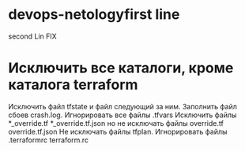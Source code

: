 # devops-netologyfirst line
second Lin
FIX
# Исключить все каталоги, кроме каталога terraform
Исключить файл tfstate и файл следующий за ним. 
Заполнить файл сбоев crash.log. 
Игнорировать все файлы .tfvars
Исключить файлы *_override.tf
*_override.tf.json
но не исключать файлы override.tf
override.tf.json
Не исключать файлы tfplan.
Игнорировать файлы .terraformrc
terraform.rc

